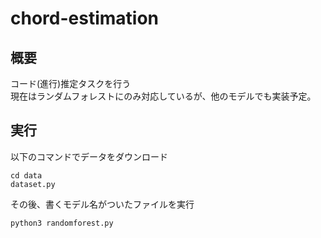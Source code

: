 # chord-estimation
## 概要
コード(進行)推定タスクを行う  
現在はランダムフォレストにのみ対応しているが、他のモデルでも実装予定。
## 実行
以下のコマンドでデータをダウンロード
```batch
cd data
dataset.py
```
その後、書くモデル名がついたファイルを実行
```batch
python3 randomforest.py   
```

